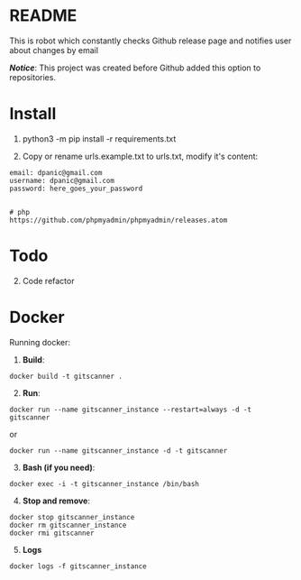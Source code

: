 # README

This is robot which constantly checks Github release page and notifies user about changes by email

***Notice***: This project was created before Github added this option to repositories. 


# Install
1. python3 -m pip install -r requirements.txt

2. Copy or rename urls.example.txt to urls.txt, modify it's content:

```
email: dpanic@gmail.com
username: dpanic@gmail.com
password: here_goes_your_password


# php
https://github.com/phpmyadmin/phpmyadmin/releases.atom
```


# Todo
2. Code refactor






# Docker
Running docker:

1. **Build**: 
```
docker build -t gitscanner .
```

2. **Run**: 

```
docker run --name gitscanner_instance --restart=always -d -t gitscanner
```

or 

```
docker run --name gitscanner_instance -d -t gitscanner
```


3. **Bash (if you need)**: 
```
docker exec -i -t gitscanner_instance /bin/bash
```

4. **Stop and remove**:
```
docker stop gitscanner_instance
docker rm gitscanner_instance 
docker rmi gitscanner
```

5. **Logs**
```
docker logs -f gitscanner_instance
```